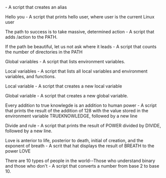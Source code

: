 <o> - A script that creates an alias

Hello you - A script that prints hello user, where user is the current Linux user

The path to success is to take massive, determined action - A script that adds /action to the PATH.

If the path be beautiful, let us not ask where it leads - A script that counts the number of directories in the PATH

Global variables - A script that lists environment variables.

Local variables - A  script that lists all local variables and environment variables, and functions.

Local variable - A script that creates a new local variable

Global variable - A script that creates a new global variable.

Every addition to true knowlegde is an addition to human power -  A script that prints the result of the addition of 128 with the value stored in the environment variable TRUEKNOWLEDGE, followed by a new line

Divide and rule - A script that prints the result of POWER divided by DIVIDE, followed by a new line.

Love is anterior to life, posterior to death, initial of creation, and the exponent of breath - A scrit that hat displays the result of BREATH to the power LOVE

There are 10 types of people in the world--Those who understand binary and those who don't - A script that converts a number from base 2 to base 10.
